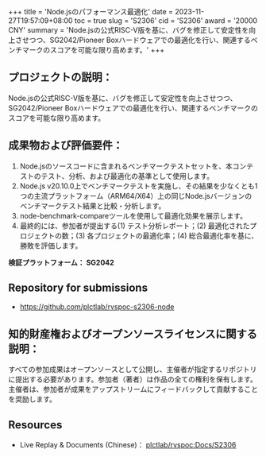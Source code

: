 +++
title = 'Node.jsのパフォーマンス最適化'
date = 2023-11-27T19:57:09+08:00
toc = true
slug = 'S2306'
cid = 'S2306'
award = '20000 CNY'
summary = 'Node.jsの公式RISC-V版を基に、バグを修正して安定性を向上させつつ、SG2042/Pioneer Boxハードウェアでの最適化を行い、関連するベンチマークのスコアを可能な限り高めます。'
+++

## プロジェクトの説明：

Node.jsの公式RISC-V版を基に、バグを修正して安定性を向上させつつ、SG2042/Pioneer Boxハードウェアでの最適化を行い、関連するベンチマークのスコアを可能な限り高めます。

## 成果物および評価要件：

1. Node.jsのソースコードに含まれるベンチマークテストセットを、本コンテストのテスト、分析、および最適化の基準として使用します。
2. Node.js v20.10.0上でベンチマークテストを実施し、その結果を少なくとも1つの主流プラットフォーム（ARM64/X64）上の同じNode.jsバージョンのベンチマークテスト結果と比較・分析します。
3. node-benchmark-compareツールを使用して最適化効果を展示します。
4. 最終的には、参加者が提出する(1) テスト分析レポート；(2) 最適化されたプロジェクトの数；(3) 各プロジェクトの最適化率；(4) 総合最適化率を基に、勝敗を評価します。

**検証プラットフォーム： SG2042**

## Repository for submissions

- https://github.com/plctlab/rvspoc-s2306-node

## 知的財産権およびオープンソースライセンスに関する説明：

すべての参加成果はオープンソースとして公開し、主催者が指定するリポジトリに提出する必要があります。参加者（著者）は作品の全ての権利を保有します。主催者は、参加者が成果をアップストリームにフィードバックして貢献することを奨励します。

## Resources

* Live Replay & Documents (Chinese)： [plctlab/rvspoc:Docs/S2306](https://github.com/plctlab/rvspoc/tree/main/Docs/S2306)
